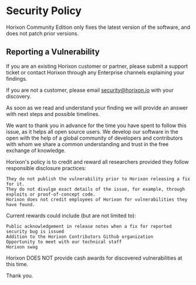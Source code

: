 # Security Policy

Horixon Community Edition only fixes the latest version of the software, and does not patch prior versions.

## Reporting a Vulnerability

If you are an existing Horixon customer or partner, please submit a support ticket or contact Horixon through any Enterprise channels explaining your findings.

If you are not a customer, please email security@horixon.io with your discovery.

As soon as we read and understand your finding we will provide an answer with next steps and possible timelines.

We want to thank you in advance for the time you have spent to follow this issue, as it helps all open source users. We develop our software in the open with the help of a global community of developers and contributors with whom we share a common understanding and trust in the free exchange of knowledge.

Horixon's policy is to credit and reward all researchers provided they follow responsible disclosure practices:

    They do not publish the vulnerability prior to Horixon releasing a fix for it.
    They do not divulge exact details of the issue, for example, through exploits or proof-of-concept code.
    Horixon does not credit employees of Horixon for vulnerabilities they have found.

Current rewards could include (but are not limited to):

    Public acknowledgement in release notes when a fix for reported security bug is issued
    Addition to the Horixon Contributors Github organization
    Opportunity to meet with our technical staff
    Horixon swag

Horixon DOES NOT provide cash awards for discovered vulnerabilities at this time.

Thank you.
